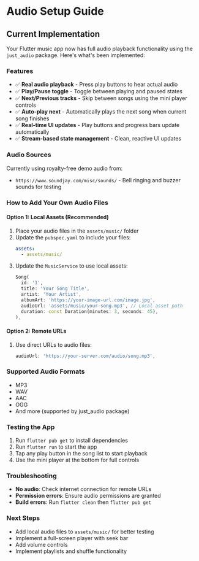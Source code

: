 # Audio Setup Guide

## Current Implementation

Your Flutter music app now has full audio playback functionality using the `just_audio` package. Here's what's been implemented:

### Features
- ✅ **Real audio playback** - Press play buttons to hear actual audio
- ✅ **Play/Pause toggle** - Toggle between playing and paused states
- ✅ **Next/Previous tracks** - Skip between songs using the mini player controls
- ✅ **Auto-play next** - Automatically plays the next song when current song finishes
- ✅ **Real-time UI updates** - Play buttons and progress bars update automatically
- ✅ **Stream-based state management** - Clean, reactive UI updates

### Audio Sources
Currently using royalty-free demo audio from:
- `https://www.soundjay.com/misc/sounds/` - Bell ringing and buzzer sounds for testing

### How to Add Your Own Audio Files

#### Option 1: Local Assets (Recommended)
1. Place your audio files in the `assets/music/` folder
2. Update the `pubspec.yaml` to include your files:
   ```yaml
   assets:
     - assets/music/
   ```
3. Update the `MusicService` to use local assets:
   ```dart
   Song(
     id: '1',
     title: 'Your Song Title',
     artist: 'Your Artist',
     albumArt: 'https://your-image-url.com/image.jpg',
     audioUrl: 'assets/music/your-song.mp3', // Local asset path
     duration: const Duration(minutes: 3, seconds: 45),
   ),
   ```

#### Option 2: Remote URLs
1. Use direct URLs to audio files:
   ```dart
   audioUrl: 'https://your-server.com/audio/song.mp3',
   ```

### Supported Audio Formats
- MP3
- WAV
- AAC
- OGG
- And more (supported by just_audio package)

### Testing the App
1. Run `flutter pub get` to install dependencies
2. Run `flutter run` to start the app
3. Tap any play button in the song list to start playback
4. Use the mini player at the bottom for full controls

### Troubleshooting
- **No audio**: Check internet connection for remote URLs
- **Permission errors**: Ensure audio permissions are granted
- **Build errors**: Run `flutter clean` then `flutter pub get`

### Next Steps
- Add local audio files to `assets/music/` for better testing
- Implement a full-screen player with seek bar
- Add volume controls
- Implement playlists and shuffle functionality 